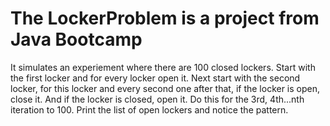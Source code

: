 # The LockerProblem is a project from Java Bootcamp

It simulates an experiement where there are 100 closed lockers. Start with the first locker and for every locker open it. Next start with the second locker, for this locker and every second one after that, if the locker is open, close it. And if the locker is closed, open it. Do this for the 3rd, 4th...nth iteration to 100. Print the list of open lockers and notice the pattern.
